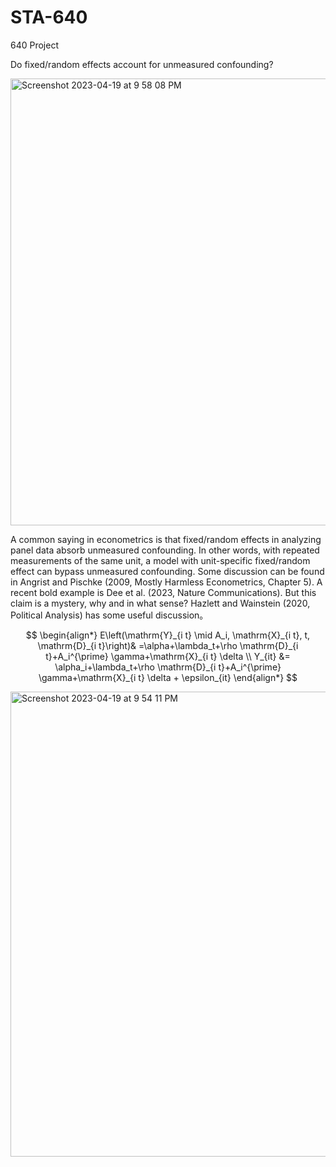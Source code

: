 # STA-640
640 Project

Do fixed/random effects account for unmeasured confounding? 

<img width="715" alt="Screenshot 2023-04-19 at 9 58 08 PM" src="https://user-images.githubusercontent.com/67173948/233238251-43b5dc0b-5c09-47bf-966e-ed30e645d135.png">


A common saying in econometrics is that fixed/random effects in analyzing panel data absorb unmeasured confounding. In other words, with repeated measurements of the same unit, a model with unit-specific fixed/random effect can bypass unmeasured confounding. Some discussion can be found in Angrist and Pischke (2009, Mostly Harmless Econometrics, Chapter 5). A recent bold example is Dee et al. (2023, Nature Communications). But this claim is a mystery, why and in what sense? Hazlett and Wainstein (2020, Political Analysis) has some useful discussion。


$$
\begin{align*}
E\left(\mathrm{Y}_{i t} \mid A_i, \mathrm{X}_{i t}, t, \mathrm{D}_{i t}\right)& =\alpha+\lambda_t+\rho \mathrm{D}_{i t}+A_i^{\prime} \gamma+\mathrm{X}_{i t} \delta \\
Y_{it} &= \alpha_i+\lambda_t+\rho \mathrm{D}_{i t}+A_i^{\prime} \gamma+\mathrm{X}_{i t} \delta + \epsilon_{it} 
\end{align*}
$$


<img width="744" alt="Screenshot 2023-04-19 at 9 54 11 PM" src="https://user-images.githubusercontent.com/67173948/233237710-33e78c3d-2184-4224-847b-c75a2dd563ac.png">



